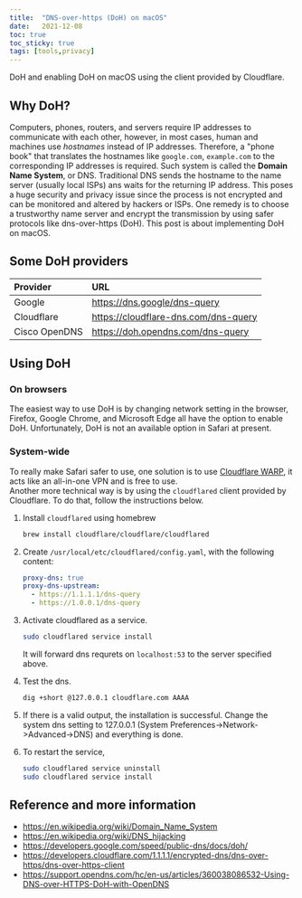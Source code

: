 ```yaml
---
title:  "DNS-over-https (DoH) on macOS"
date:   2021-12-08
toc: true
toc_sticky: true
tags: [tools,privacy]
---
```


DoH and enabling DoH on macOS using the client provided by Cloudflare.

## Why DoH?

Computers, phones, routers, and servers require IP addresses to communicate with each other, however, in most cases, human and machines use *hostnames* instead of IP addresses. Therefore, a "phone book" that translates the hostnames like `google.com`, `example.com` to the corresponding IP addresses is required. Such system is called the **Domain Name System**, or DNS. Traditional DNS sends the hostname to the name server (usually local ISPs) ans waits for the returning IP address. This poses a huge security and privacy issue since the process is not encrypted and can be monitored and altered by hackers or ISPs. One remedy is to choose a trustworthy name server and encrypt the transmission by using safer protocols like dns-over-https (DoH). This post is about implementing DoH on macOS.

## Some DoH providers

| Provider | URL |
|:--|:--|
| Google | https://dns.google/dns-query |
| Cloudflare| https://cloudflare-dns.com/dns-query |
| Cisco OpenDNS | https://doh.opendns.com/dns-query |

## Using DoH

### On browsers

The easiest way to use DoH is by changing network setting in the browser, Firefox, Google Chrome, and Microsoft Edge all have the option to enable DoH. Unfortunately, DoH is not an available option in Safari at present.

### System-wide

To really make Safari safer to use, one solution is to use [Cloudflare WARP](https://cloudflarewarp.com/), it acts like an all-in-one VPN and is free to use.  
Another more technical way is by using the `cloudflared` client provided by Cloudflare. To do that, follow the instructions below.

1. Install `cloudflared` using homebrew

   ```bash
   brew install cloudflare/cloudflare/cloudflared
   ```

2. Create `/usr/local/etc/cloudflared/config.yaml`, with the following content:

   ```yaml
   proxy-dns: true
   proxy-dns-upstream:
     - https://1.1.1.1/dns-query
     - https://1.0.0.1/dns-query
   ```

3. Activate cloudflared as a service.

   ```bash
   sudo cloudflared service install
   ```

   It will forward dns requrets on `localhost:53` to the server specified above.

4. Test the dns.

   ```bash
   dig +short @127.0.0.1 cloudflare.com AAAA
   ```

5. If there is a valid output, the installation is successful. Change the system dns setting to 127.0.0.1 (System Preferences->Network->Advanced->DNS) and everything is done.

6. To restart the service, 

   ```bash
   sudo cloudflared service uninstall
   sudo cloudflared service install
   ```
   
## Reference and more information
- <https://en.wikipedia.org/wiki/Domain_Name_System>
- <https://en.wikipedia.org/wiki/DNS_hijacking>
- <https://developers.google.com/speed/public-dns/docs/doh/>
- <https://developers.cloudflare.com/1.1.1.1/encrypted-dns/dns-over-https/dns-over-https-client>
- <https://support.opendns.com/hc/en-us/articles/360038086532-Using-DNS-over-HTTPS-DoH-with-OpenDNS>
